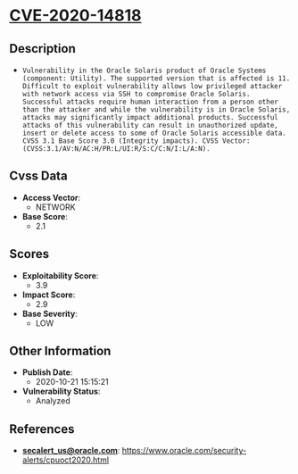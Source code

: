 
# [CVE-2020-14818](https://www.oracle.com/security-alerts/cpuoct2020.html)

## Description

- `Vulnerability in the Oracle Solaris product of Oracle Systems (component: Utility). The supported version that is affected is 11. Difficult to exploit vulnerability allows low privileged attacker with network access via SSH to compromise Oracle Solaris. Successful attacks require human interaction from a person other than the attacker and while the vulnerability is in Oracle Solaris, attacks may significantly impact additional products. Successful attacks of this vulnerability can result in unauthorized update, insert or delete access to some of Oracle Solaris accessible data. CVSS 3.1 Base Score 3.0 (Integrity impacts). CVSS Vector: (CVSS:3.1/AV:N/AC:H/PR:L/UI:R/S:C/C:N/I:L/A:N).`

## Cvss Data

- **Access Vector**:
  - NETWORK
- **Base Score**:
  - 2.1

## Scores

- **Exploitability Score**:
  - 3.9
- **Impact Score**:
  - 2.9
- **Base Severity**:
  - LOW

## Other Information

- **Publish Date**:
  - 2020-10-21 15:15:21
- **Vulnerability Status**:
  - Analyzed

## References

- **secalert_us@oracle.com**: https://www.oracle.com/security-alerts/cpuoct2020.html
